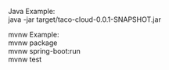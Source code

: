 Java Example:</br>
java -jar target/taco-cloud-0.0.1-SNAPSHOT.jar</br>


mvnw Example:</br>
mvnw package</br>
mvnw spring-boot:run</br>
mvnw test</br>